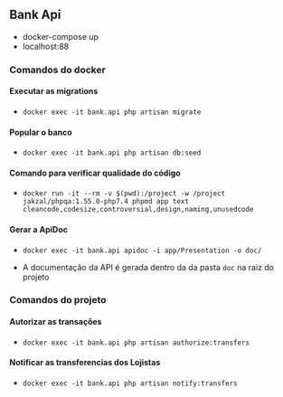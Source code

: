 ## Bank Api

* docker-compose up
* localhost:88

### Comandos do docker

#### Executar as migrations
- `docker exec -it bank.api php artisan migrate`
#### Popular o banco  
- `docker exec -it bank.api php artisan db:seed`

#### Comando para verificar qualidade do código

 - `docker run -it --rm -v $(pwd):/project -w /project jakzal/phpqa:1.55.0-php7.4 phpmd app text cleancode,codesize,controversial,design,naming,unusedcode`

#### Gerar a ApiDoc

- `docker exec -it bank.api apidoc -i app/Presentation -o doc/`

* A documentação da API é gerada dentro da da pasta `doc` na raiz do projeto

### Comandos do projeto

#### Autorizar as transações

- `docker exec -it bank.api php artisan authorize:transfers`

#### Notificar as transferencias dos Lojistas

- `docker exec -it bank.api php artisan notify:transfers`
